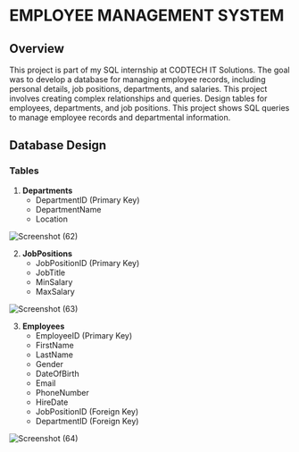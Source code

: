 # EMPLOYEE MANAGEMENT SYSTEM

## Overview

This project is part of my SQL internship at CODTECH IT Solutions. The goal was to develop a database for managing employee records, including personal details, job positions, departments, and salaries. This project involves creating complex relationships and queries. Design tables for employees, departments, and job positions. This project shows SQL queries to manage employee records and departmental information.

## Database Design

### Tables

1. **Departments**
    - DepartmentID (Primary Key)
    - DepartmentName
    - Location
   
![Screenshot (62)](https://github.com/user-attachments/assets/cbd53a2c-0214-44f3-a359-4a98fc635a14)

2. **JobPositions**
    - JobPositionID (Primary Key)
    - JobTitle
    - MinSalary
    - MaxSalary
   
 ![Screenshot (63)](https://github.com/user-attachments/assets/e1988684-aeb4-4f3b-9347-1e49b735df18)

3. **Employees**
    - EmployeeID (Primary Key)
    - FirstName
    - LastName
    - Gender
    - DateOfBirth
    - Email
    - PhoneNumber
    - HireDate
    - JobPositionID (Foreign Key)
    - DepartmentID (Foreign Key)
   
  ![Screenshot (64)](https://github.com/user-attachments/assets/0d2460bc-32e8-421f-b58e-f3446268fad5)

